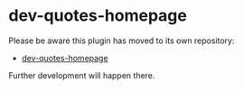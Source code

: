 # dev-quotes-homepage

Please be aware this plugin has moved to its own repository:

- [dev-quotes-homepage](https://github.com/Parsifal-M/backstage-dev-quotes)

Further development will happen there.
